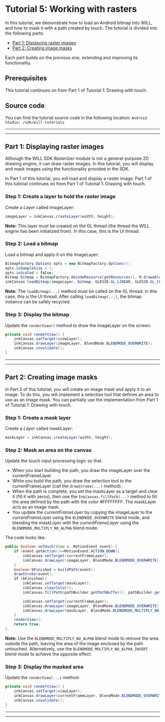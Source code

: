# Tutorial 5: Working with rasters

In this tutorial, we demonstrate how to load an Android bitmap into WILL, and how to mask it with a path created by touch. 
The tutorial is divided into the following parts:

* [Part 1: Displaying raster images](#part-1-displaying-raster-images)
* [Part 2: Creating image masks](#part-2-creating-image-masks)

Each part builds on the previous one, extending and improving its functionality.

## Prerequisites

This tutorial continues on from Part 1 of Tutorial 1: Drawing with touch.

## Source code

You can find the tutorial source code in the following location:
```Android Studio: /sdk/will-tutorials```

---
---
## Part 1: Displaying raster images

Although the WILL SDK *Rasterizer* module is not a general-purpose 2D drawing engine, it can draw raster images. In this tutorial, you will display and mask images using the functionality provided in the SDK. 

In Part 1 of this tutorial, you will load and display a raster image. Part 1 of this tutorial continues on from Part 1 of Tutorial 1: Drawing with touch.

### Step 1: Create a layer to hold the raster image

Create a *Layer* called imageLayer:

```java
imageLayer = inkCanvas.createLayer(width, height);
```

**Note:** This layer must be created on the GL thread (the thread the WILL engine has been initialized from). 
In this case, this is the UI thread.


### Step 2: Load a bitmap

Load a bitmap and apply it on the imageLayer:

```java
BitmapFactory.Options opts = new BitmapFactory.Options();
opts.inSampleSize = 1;
opts.inScaled = false;
Bitmap bitmap = BitmapFactory.decodeResource(getResources(), R.drawable.tree_of_life, opts);
inkCanvas.loadBitmap(imageLayer, bitmap, GLES20.GL_LINEAR, GLES20.GL_CLAMP_TO_EDGE);
```

**Note:** The ```loadBitmap(...)``` method must be called on the GL thread. 
In this case, this is the UI thread. 
After calling ```loadBitmap(...)```, the bitmap instance can be safely recycled.

### Step 3: Display the bitmap

Update the ```renderView()``` method to draw the imageLayer on the screen:

```java
private void renderView() {
    inkCanvas.setTarget(viewLayer);
    inkCanvas.drawLayer(imageLayer, BlendMode.BLENDMODE_OVERWRITE);
    inkCanvas.invalidate();
}
```

---
---
## Part 2: Creating image masks

In Part 2 of this tutorial, you will create an image mask and apply it to an image. 
To do this, you will implement a selection tool that defines an area to use as an image mask. 
You can partially use the implementation from Part 1 of Tutorial 1: Drawing with touch.
 
### Step 1: Create a mask layer

Create a *Layer* called maskLayer:

```java
maskLayer = inkCanvas.createLayer(width, height);
```

### Step 2: Mask an area on the canvas

Update the touch input processing logic so that:

* When you start building the path, you draw the imageLayer over the currentFrameLayer. 
* While you build the path, you draw the selection tool to the currentFrameLayer (call the ```drawStroke(...)``` method).
* When the path is complete, you set the maskLayer as a target and clear it (fill it with zeros), then use the ```InkCanvas.fillPath(...)``` method to fill the area defined by the path with the color #FFFFFFFF. 
  The maskLayer acts as an image mask.
* You update the *currentFrameLayer* by copying the imageLayer to the *currentFrameLayer* using the ```BLENDMODE_OVERWRITE``` blend mode, and blending the *maskLayer* with the *currentFrameLayer* using the ```BLENDMODE_MULTIPLY_NO_ALPHA``` blend mode. 

The code looks like:

```java
public boolean onTouch(View v, MotionEvent event) {
    if (event.getAction()==MotionEvent.ACTION_DOWN){
        inkCanvas.setTarget(currentFrameLayer);
        inkCanvas.drawLayer(imageLayer, BlendMode.BLENDMODE_OVERWRITE);
    }
    boolean bFinished = buildPath(event);
    drawStroke(event);
    if (bFinished){
        inkCanvas.setTarget(maskLayer);
        inkCanvas.clearColor();
        inkCanvas.fillPath(pathBuilder.getPathBuffer(), pathBuilder.getPathSize(), pathBuilder.getStride(), 0xFFFFFFFF, true);

        inkCanvas.setTarget(currentFrameLayer);
        inkCanvas.drawLayer(imageLayer, BlendMode.BLENDMODE_OVERWRITE);
        inkCanvas.drawLayer(maskLayer, BlendMode.BLENDMODE_MULTIPLY_NO_ALPHA);
    }
    renderView();
    return true;
}
```

**Note:** Use the ```BLENDMODE_MULTIPLY_NO_ALPHA``` blend mode to remove the area outside the path, leaving the area of the image enclosed by the path untouched. 
Alternatively, use the ```BLENDMODE_MULTIPLY_NO_ALPHA_INVERT``` blend mode to achieve the opposite effect.

### Step 3: Display the masked area

Update the ```renderView(...)``` method: 

```java
private void renderView() {
    inkCanvas.setTarget(viewLayer);
    inkCanvas.drawLayer(currentFrameLayer, BlendMode.BLENDMODE_OVERWRITE);
    inkCanvas.invalidate();
}
```

---
---
